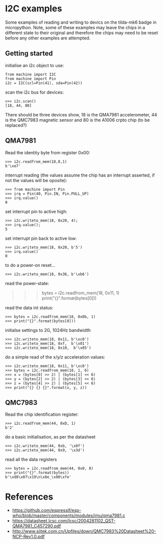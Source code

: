 # I2C examples

Some examples of reading and writing to devics on the tilda-mk6 badge in micropython. Note, some of these examples may leave the chips in a different state to their original and therefore the chips may need to be reset before any other examples are attempted.

## Getting started


initialise an i2c object to use:

```
from machine import I2C
from machine import Pin
i2c = I2C(scl=Pin(41), sda=Pin(42))
```

scan the i2c bus for devices:

```
>>> i2c.scan()                                                                   
[18, 44, 80]                                                                     
```

There should be three devices show, 18 is the QMA7981 accelerometer, 44 is the QMC7983 magnetic sensor and 80 is the A1006 crpto chip (to be replaced?)

## QMA7981

Read the identity byte from register 0x00:

```
>>> i2c.readfrom_mem(18,0,1)
b'\xe7'                                                                          
```

interrupt reading (the values assume the chip has an interrupt asserted, if not the values will be oposite):
```
>>> from machine import Pin
>>> irq = Pin(40, Pin.IN, Pin.PULL_UP)
>>> irq.value()
0
```

set interrupt pin to active high:
```
>>> i2c.writeto_mem(18, 0x20, 4);
>>> irq.value();
5
```

set interrupt pin back to active low:
```
>>> i2c.writeto_mem(18, 0x20, b'5')                                              
>>> irq.value()                                                                  
0                                                                                
```

to do a power-on reset...
```
>>> i2c.writeto_mem(18, 0x36, b'\xb6')
```

read the power-state:
>>> bytes = i2c.readfrom_mem(18, 0x11, 1)                                        
>>> print("{}".format(bytes[0]))                                                 

read the data int status:
```
>>> bytes = i2c.readfrom_mem(18, 0x0b, 1)
>>> print("{}".format(bytes[0]))
```

initialse settings to 2G, 1024Hz bandwidth
```
>>> i2c.writeto_mem(18, 0x11, b'\xc0')
>>> i2c.writeto_mem(18, 0xf,  b'\x01')
>>> i2c.writeto_mem(18, 0x10,  b'\x05')
```

do a simple read of the x/y/z acceleration values:

```
>>> i2c.writeto_mem(18, 0x11, b'\xc0')
>>> bytes = i2c.readfrom_mem(18, 1, 6)
>>> x = (bytes[0] >> 2) | (bytes[1] << 6)
>>> y = (bytes[2] >> 2) | (bytes[3] << 6)
>>> z = (bytes[4] >> 2) | (bytes[5] << 6)
>>> print("{} {} {}".format(x, y, z))
```

## QMC7983


Read the chip identification register:
```
>>> i2c.readfrom_mem(44, 0xD, 1)
b'2'                                                                             
```

do a basic initialisation, as per the datasheet

```
>>> i2c.writeto_mem(44, 0xb, '\x0f')
>>> i2c.writeto_mem(44, 0x9, '\x3d')
```

read all the data registers

```
>>> bytes = i2c.readfrom_mem(44, 0x0, 8)
>>> print("{}".format(bytes))
b'\xd8\x07\x19\n\x8e_\x00\xfe'                                                   
```




# References

- https://github.com/espressif/esp-who/blob/master/components/modules/imu/qma7981.c
- https://datasheet.lcsc.com/lcsc/2004281102_QST-QMA7981_C457290.pdf
- http://www.siitek.com.cn/Upfiles/down/QMC7983%20Datasheet%20-NCP-Rev1.0.pdf
